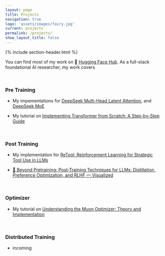 ```yaml
---
layout: page
title: Projects
navigation: true
logo: 'assets/images/fairy.jpg'
current: projects
permalink: /projects/
show_layout_title: false
---
```


{% include section-header.html %}


You can find most of my work on 🤗 [Hugging Face Hub](https://huggingface.co/bird-of-paradise). As a full-stack foundational AI researcher, my work covers

<br>

### Pre Training
- My impementations for [DeepSeek Multi-Head Latent Attention](https://huggingface.co/bird-of-paradise/deepseek-mla), and [DeepSeek MoE](https://huggingface.co/bird-of-paradise/deepseek-moe)

- My tutorial on [Implementing Transformer from Scratch: A Step-by-Step Guide](https://huggingface.co/datasets/bird-of-paradise/transformer-from-scratch-tutorial)

<br>

### Post Training
- My implementation for [ReTool: Reinforcement Learning for Strategic Tool Use in LLMs](https://huggingface.co/spaces/bird-of-paradise/ReTool-Implementation)

- [🔧 Beyond Pretraining: Post-Training Techniques for LLMs: Distillation, Preference Optimization, and RLHF — Visualized](https://huggingface.co/spaces/bird-of-paradise/post-training-techniques-guide)

<br>

### Optimizer
- My tutorial on [Understanding the Muon Optimizer: Theory and Implementation](https://huggingface.co/datasets/bird-of-paradise/muon-tutorial)

<br>

### Distributed Training
- incoming